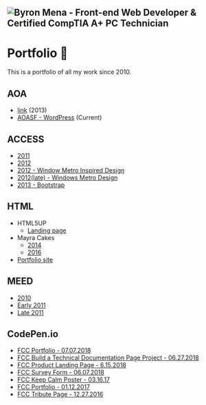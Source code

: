 ![Byron Mena - Front-end Web Developer & Certified CompTIA A+ PC Technician](https://byronmena.github.io/Portfolio/html5up/images/bm-profile.png)
---

# Portfolio :wave:
This is a portfolio of all my work since 2010.

## AOA
- [link](https://byronmena.github.io/Portfolio/AOASF/AOASF/Index.html) (2013)
- [AOASF - WordPress](http://aoasf.com/) (Current)

## ACCESS
- [2011](https://byronmena.github.io/Portfolio/ACCESS/ACCESS%202011/) 
- [2012](https://byronmena.github.io/Portfolio/ACCESS/ACCESS%202012/)
- [2012 - Window Metro Inspired Design](https://byronmena.github.io/Portfolio/ACCESS/ACCESS%20Early%202012%20Metro/)
- [2012(late) - Windows Metro Design](https://byronmena.github.io/Portfolio/ACCESS/ACCESS%20Late%202012%20Metro/)
- [2013 - Bootstrap](https://byronmena.github.io/Portfolio/ACCESS/Access%202013%20Bootstrap/)


## HTML 
- HTML5UP
	- [Landing page](https://byronmena.github.io/Portfolio/html5up/)
- Mayra Cakes
	- [2014](https://byronmena.github.io/Portfolio/Mayra%20Cakes/Mayra%20Cakes%202014/)
	- [2016](https://byronmena.github.io/Portfolio/Mayra%20Cakes/HTML5%20One%20Page%202016/)
- [Portfolio site](https://byronmena.github.io/)

	

## MEED 
  
- [2010](https://byronmena.github.io/Portfolio/MEED/MEED%202010/)
- [Early 2011](https://byronmena.github.io/Portfolio/MEED/MEED%20Early%202011/)
- [Late 2011](https://byronmena.github.io/Portfolio/MEED/MEED%20Late%202011/)


## CodePen.io

-	[FCC Portfolio - 07.07.2018](https://codepen.io/ByronM/full/PaMOpb)
- 	[FCC Build a Technical Documentation Page Project - 06.27.2018](https://codepen.io/ByronM/full/yERQJX)
-  [FCC Product Landing Page - 6.15.2018](https://codepen.io/ByronM/full/LrOYXo)
-  [FCC Survey Form - 06.07.2018](https://codepen.io/ByronM/full/ERgeOz)
-  [FCC Keep Calm Poster - 03.16.17](https://codepen.io/ByronM/full/YZrLVa)
-  [FCC Portfolio - 01.12.2017](https://codepen.io/ByronM/full/ZLWeKw)
-  [FCC Tribute Page - 12.27.2016](https://codepen.io/ByronM/full/bBPxKo)